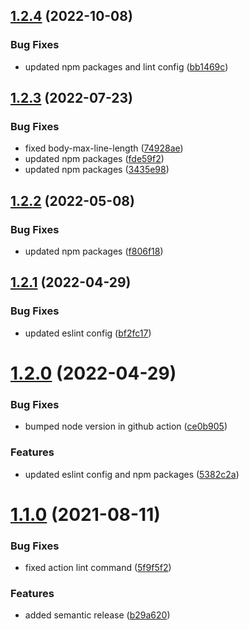 ## [1.2.4](https://github.com/kouts/vue-starter-template/compare/v1.2.3...v1.2.4) (2022-10-08)


### Bug Fixes

* updated npm packages and lint config ([bb1469c](https://github.com/kouts/vue-starter-template/commit/bb1469cbfd6c8e21d9b7effe2a58921948a29397))

## [1.2.3](https://github.com/kouts/vue-starter-template/compare/v1.2.2...v1.2.3) (2022-07-23)


### Bug Fixes

* fixed body-max-line-length ([74928ae](https://github.com/kouts/vue-starter-template/commit/74928ae644a765ebc7aad394927662160976884c))
* updated npm packages ([fde59f2](https://github.com/kouts/vue-starter-template/commit/fde59f2358641ff925ee18c693a31bdd69b7231d))
* updated npm packages ([3435e98](https://github.com/kouts/vue-starter-template/commit/3435e98506ed22c676cd2e9381ad6cbf17733ca8))

## [1.2.2](https://github.com/kouts/vue-starter-template/compare/v1.2.1...v1.2.2) (2022-05-08)


### Bug Fixes

* updated npm packages ([f806f18](https://github.com/kouts/vue-starter-template/commit/f806f18340aed2a05c3483862717f14fe8293312))

## [1.2.1](https://github.com/kouts/vue-starter-template/compare/v1.2.0...v1.2.1) (2022-04-29)


### Bug Fixes

* updated eslint config ([bf2fc17](https://github.com/kouts/vue-starter-template/commit/bf2fc17a5b5bed6b3d910065a53d9ed6d03427e6))

# [1.2.0](https://github.com/kouts/vue-starter-template/compare/v1.1.0...v1.2.0) (2022-04-29)


### Bug Fixes

* bumped node version in github action ([ce0b905](https://github.com/kouts/vue-starter-template/commit/ce0b905695572a2c79a1370d0c519ef311749158))


### Features

* updated eslint config and npm packages ([5382c2a](https://github.com/kouts/vue-starter-template/commit/5382c2a95248f0d4c6eabc9d9eefc72e9ca6c806))

# [1.1.0](https://github.com/kouts/vue-starter-template/compare/v1.0.0...v1.1.0) (2021-08-11)


### Bug Fixes

* fixed action lint command ([5f9f5f2](https://github.com/kouts/vue-starter-template/commit/5f9f5f29cf1cb8ae3097267320487994608f5896))


### Features

* added semantic release ([b29a620](https://github.com/kouts/vue-starter-template/commit/b29a6204bf7005a6d2bb750805bdd37f0f0e72be))
